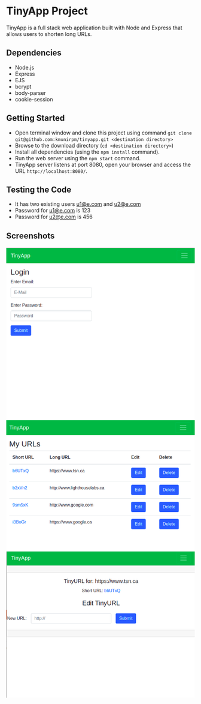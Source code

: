 # TinyApp Project

TinyApp is a full stack web application built with Node and Express that allows users to shorten long URLs.

## Dependencies

- Node.js
- Express
- EJS
- bcrypt
- body-parser
- cookie-session

## Getting Started

- Open terminal window and clone this project using command 
  `git clone git@github.com:kmunirpm/tinyapp.git <destination directory>`
- Browse to the download directory (`cd <destination directory>`)
- Install all dependencies (using the `npm install` command).
- Run the web server using the `npm start` command.
- TinyApp server listens at port 8080, open your browser and access the URL `http://localhost:8080/`.

## Testing the Code

- It has two existing users u1@e.com and u2@e.com
- Password for u1@e.com is 123
- Password for u2@e.com is 456


## Screenshots

!["Mobile and Tablet view of the app"](https://github.com/kmunirpm/tinyapp/blob/main/screenshots/main.png)
!["Mobile and Tablet view of the app"](https://github.com/kmunirpm/tinyapp/blob/main/screenshots/logged-in.png)
!["Mobile and Tablet view of the app"](https://github.com/kmunirpm/tinyapp/blob/main/screenshots/edit-screen.png)


